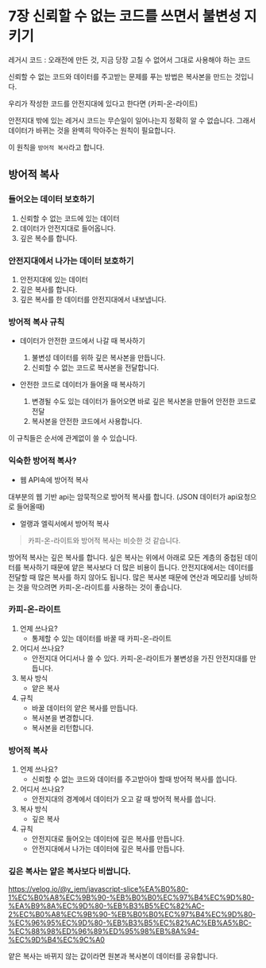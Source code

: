 # 7장 신뢰할 수 없는 코드를 쓰면서 불변성 지키기

레거시 코드 : 오래전에 만든 것, 지금 당장 고칠 수 없어서 그대로 사용해야 하는 코드

신뢰할 수 없는 코드와 데이터를 주고받는 문제를 푸는 방법은 복사본을 만드는 것입니다.

우리가 작성한 코드를 안전지대에 있다고 한다면 (카피-온-라이트)

안전지대 밖에 있는 레거시 코드는 무슨일이 일어나는지 정확히 알 수 없습니다. 그래서 데이터가 바뀌는 것을 완벽히 막아주는 원칙이 필요합니다.

이 원칙을 `방어적 복사`라고 합니다.

## 방어적 복사

### 들어오는 데이터 보호하기
1. 신뢰할 수 없는 코드에 있는 데이터
2. 데이터가 안전지대로 들어옵니다.
3. 깊은 복수를 합니다.

### 안전지대에서 나가는 데이터 보호하기
1. 안전지대에 있는 데이터
2. 깊은 복사를 합니다.
3. 깊은 복사를 한 데이터를 안전지대에서 내보냅니다.

### 방어적 복사 규칙

- 데이터가 안전한 코드에서 나갈 때 복사하기
    1. 불변성 데이터를 위하 깊은 복사본을 만듭니다.
    2. 신뢰할 수 없는 코드로 복사본을 전달합니다.

- 안전한 코드로 데이터가 들어올 때 복사하기
    1. 변경될 수도 있는 데이터가 들어오면 바로 깊은 복사본을 만들어 안전한 코드로 전달
    2. 복사본을 안전한 코드에서 사용합니다.

이 규칙들은 순서에 관계없이 쓸 수 있습니다.

### 익숙한 방어적 복사?

- 웹 API속에 방어적 복사

대부분의 웹 기반 api는 암묵적으로 방어적 복사를 합니다. (JSON 데이터가 api요청으로 들어올때)

- 얼랭과 엘릭서에서 방어적 복사



> 카피-온-라이트와 방어적 복사는 비슷한 것 같습니다.

방어적 복사는 깊은 복사를 합니다. 싶은 복사는 위에서 아래로 모든 계층의 중첩된 데이터를 복사하기 때문에 얕은 복사보다 더 많은 비용이 듭니다. 
안전지대에서는 데이터를 전달할 때 많은 복사를 하지 않아도 됩니다. 많은 복사본 때문에 연산과 메모리를 낭비하는 것을 막으려면 카피-온-라이트를 사용하는 것이 좋습니다.

### 카피-온-라이트
1. 언제 쓰나요?
    - 통제할 수 있는 데이터를 바꿀 때 카피-온-라이트
2. 어디서 쓰나요?
    - 안전지대 어디서나 쓸 수 있다. 카피-온-라이트가 불변성을 가진 안전지대를 만듭니다.
3. 복사 방식
    - 얕은 복사
4. 규칙
    - 바꿀 데이터의 얕은 복사를 만듭니다.
    - 복사본을 변경합니다.
    - 복사본을 리턴합니다.

### 방어적 복사
1. 언제 쓰나요?
    - 신뢰할 수 없는 코드와 데이터를 주고받아야 할때 방어적 복사를 씁니다.
2. 어디서 쓰나요?
    - 안전지대의 경계에서 데이터가 오고 갈 때 방어적 복사를 씁니다.
3. 복사 방식
    - 깊은 복사
4. 규칙
    - 안전지대로 들어오는 데이터에 깊은 복사를 만듭니다.
    - 안전지대에서 나가는 데이터에 깊은 복사를 만듭니다.

### 깊은 복사는 얕은 복사보다 비쌉니다.

https://velog.io/@y_jem/javascript-slice%EA%B0%80-1%EC%B0%A8%EC%9B%90-%EB%B0%B0%EC%97%B4%EC%9D%80-%EA%B9%8A%EC%9D%80-%EB%B3%B5%EC%82%AC-2%EC%B0%A8%EC%9B%90-%EB%B0%B0%EC%97%B4%EC%9D%80-%EC%96%95%EC%9D%80-%EB%B3%B5%EC%82%AC%EB%A5%BC-%EC%88%98%ED%96%89%ED%95%98%EB%8A%94-%EC%9D%B4%EC%9C%A0

얕은 복사는 바뀌지 않는 값이라면 원본과 복사본이 데이터를 공유합니다.





